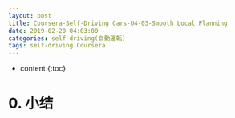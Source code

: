 ```yaml
---
layout: post
title: Coursera-Self-Driving Cars-U4-03-Smooth Local Planning
date: 2019-02-20 04:03:00
categories: self-driving(自動運転)
tags: self-driving Coursera
---
```

* content
{:toc}

# 0. 小结
